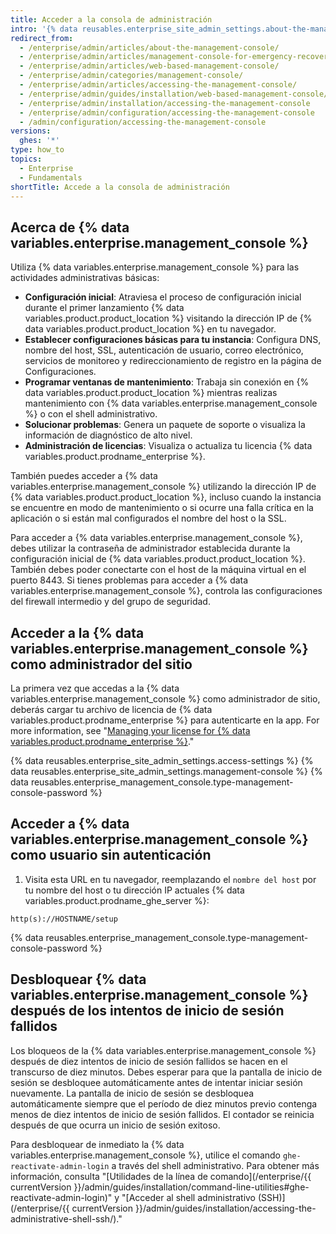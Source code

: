 ```yaml
---
title: Acceder a la consola de administración
intro: '{% data reusables.enterprise_site_admin_settings.about-the-management-console %}'
redirect_from:
  - /enterprise/admin/articles/about-the-management-console/
  - /enterprise/admin/articles/management-console-for-emergency-recovery/
  - /enterprise/admin/articles/web-based-management-console/
  - /enterprise/admin/categories/management-console/
  - /enterprise/admin/articles/accessing-the-management-console/
  - /enterprise/admin/guides/installation/web-based-management-console/
  - /enterprise/admin/installation/accessing-the-management-console
  - /enterprise/admin/configuration/accessing-the-management-console
  - /admin/configuration/accessing-the-management-console
versions:
  ghes: '*'
type: how_to
topics:
  - Enterprise
  - Fundamentals
shortTitle: Accede a la consola de administración
---
```


## Acerca de {% data variables.enterprise.management_console %}

Utiliza {% data variables.enterprise.management_console %} para las actividades administrativas básicas:
- **Configuración inicial**: Atraviesa el proceso de configuración inicial durante el primer lanzamiento {% data variables.product.product_location %} visitando la dirección IP de {% data variables.product.product_location %} en tu navegador.
- **Establecer configuraciones básicas para tu instancia**: Configura DNS, nombre del host, SSL, autenticación de usuario, correo electrónico, servicios de monitoreo y redireccionamiento de registro en la página de Configuraciones.
- **Programar ventanas de mantenimiento**: Trabaja sin conexión en {% data variables.product.product_location %} mientras realizas mantenimiento con {% data variables.enterprise.management_console %} o con el shell administrativo.
- **Solucionar problemas**: Genera un paquete de soporte o visualiza la información de diagnóstico de alto nivel.
- **Administración de licencias**: Visualiza o actualiza tu licencia {% data variables.product.prodname_enterprise %}.

También puedes acceder a {% data variables.enterprise.management_console %} utilizando la dirección IP de {% data variables.product.product_location %}, incluso cuando la instancia se encuentre en modo de mantenimiento o si ocurre una falla crítica en la aplicación o si están mal configurados el nombre del host o la SSL.

Para acceder a {% data variables.enterprise.management_console %}, debes utilizar la contraseña de administrador establecida durante la configuración inicial de {% data variables.product.product_location %}. También debes poder conectarte con el host de la máquina virtual en el puerto 8443. Si tienes problemas para acceder a {% data variables.enterprise.management_console %}, controla las configuraciones del firewall intermedio y del grupo de seguridad.

## Acceder a la {% data variables.enterprise.management_console %} como administrador del sitio

La primera vez que accedas a la {% data variables.enterprise.management_console %} como administrador de sitio, deberás cargar tu archivo de licencia de {% data variables.product.prodname_enterprise %} para autenticarte en la app. For more information, see "[Managing your license for {% data variables.product.prodname_enterprise %}](/billing/managing-your-license-for-github-enterprise)."

{% data reusables.enterprise_site_admin_settings.access-settings %}
{% data reusables.enterprise_site_admin_settings.management-console %}
{% data reusables.enterprise_management_console.type-management-console-password %}

## Acceder a {% data variables.enterprise.management_console %} como usuario sin autenticación

1. Visita esta URL en tu navegador, reemplazando el `nombre del host` por tu nombre del host o tu dirección IP actuales {% data variables.product.prodname_ghe_server %}:
  ```shell
  http(s)://HOSTNAME/setup
  ```
{% data reusables.enterprise_management_console.type-management-console-password %}

## Desbloquear {% data variables.enterprise.management_console %} después de los intentos de inicio de sesión fallidos

Los bloqueos de la {% data variables.enterprise.management_console %} después de diez intentos de inicio de sesión fallidos se hacen en el transcurso de diez minutos. Debes esperar para que la pantalla de inicio de sesión se desbloquee automáticamente antes de intentar iniciar sesión nuevamente. La pantalla de inicio de sesión se desbloquea automáticamente siempre que el período de diez minutos previo contenga menos de diez intentos de inicio de sesión fallidos. El contador se reinicia después de que ocurra un inicio de sesión exitoso.

Para desbloquear de inmediato la {% data variables.enterprise.management_console %}, utilice el comando `ghe-reactivate-admin-login` a través del shell administrativo. Para obtener más información, consulta "[Utilidades de la línea de comando](/enterprise/{{ currentVersion }}/admin/guides/installation/command-line-utilities#ghe-reactivate-admin-login)" y "[Acceder al shell administrativo (SSH)](/enterprise/{{ currentVersion }}/admin/guides/installation/accessing-the-administrative-shell-ssh/)."
